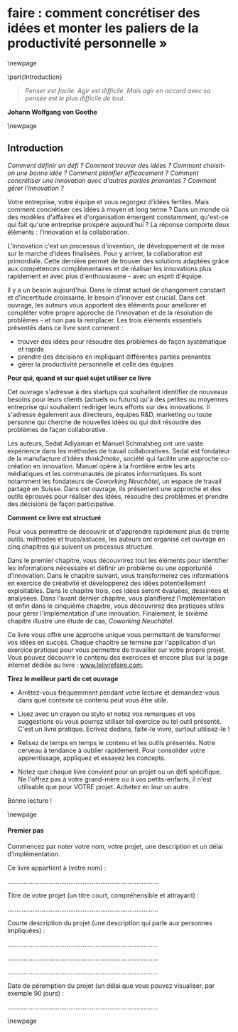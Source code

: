 


# faire : comment concrétiser des idées et monter les paliers de la productivité personnelle » 





\newpage

\part{Introduction}











> *Penser est facile. Agir est difficile. Mais agir en accord avec sa pensée est le plus difficile de tout.*
   
 **Johann Wolfgang von Goethe**
 

\newpage


## Introduction 

*Comment définir un défi ? Comment trouver des idées ? Comment choisit-on une bonne idée ? Comment planifier efficacement ? Comment concrétiser une innovation avec d'autres parties prenantes ? Comment gérer l'innovation ?* 

Votre entreprise, votre équipe et vous regorgez d'idées fertiles. Mais comment concrétiser ces idées à moyen et long terme ? Dans un monde où des modèles d'affaires et d'organisation émergent constamment, qu'est-ce qui fait qu'une entreprise prospére aujourd'hui ? La réponse comporte deux éléments : l'innovation et la collaboration. 

L'innovation c'est un processus d'invention, de développement et de mise sur le marché d'idées finalisées. Pour y arriver, la collaboration est primordiale. Cette dernière permet de trouver des solutions adaptées grâce aux compétences complémentaires et de réaliser les innovations plus rapidement et avec plus d'enthousiasme - avec un esprit d'équipe. 

Il y a un besoin aujourd'hui. Dans le climat actuel de changement constant et d'incertitude croissante, le besoin d'innover est crucial. Dans cet ouvrage, les auteurs vous apportent des éléments pour améliorer et compléter votre propre approche de l'innovation et de la résolution de problèmes - et non pas la remplacer. Les trois éléments essentiels présentés dans ce livre sont comment : 
- trouver des idées pour résoudre des problèmes de façon systématique et rapide- prendre des décisions en impliquant différentes parties prenantes- gérer la productivité personnelle et celle des équipes

**Pour qui, quand et sur quel sujet utiliser ce livre**
Cet ouvrage s'adresse à des startups qui souhaitent identifier de nouveaux besoins pour leurs clients (actuels ou futurs) qu'à des petites ou moyennes entreprise qui souhaitent rediriger leurs efforts sur des innovations. Il s'adresse également aux directeurs, équipes R&D, marketing ou toute personne qui cherche de nouvelles idées ou qui doit résoudre des problèmes de façon collaborative. 
Les auteurs, Sedat Adiyaman et Manuel Schmalstieg ont une vaste expérience dans les méthodes de travail collaboratives. Sedat est fondateur de la manufacture d'idées *think2make*, société qui facilite une approche co-création en innovation. Manuel opère à la frontière entre les arts médiatiques et les communautés de pirates informatiques. Ils sont notamment les fondateurs de *Coworking Neuchâtel*, un espace de travail partagé en Suisse. Dans cet ouvrage, ils présentent une approche et des outils éprouvés pour réaliser des idées, résoudre des problèmes et prendre des décisions de façon participative. 

**Comment ce livre est structuré**

Pour vous permettre de découvrir et d'apprendre rapidement plus de trente outils, méthodes et trucs/astuces, les auteurs ont organisé cet ouvrage en cinq chapitres qui suivent un processus structuré. 

Dans le premier chapitre, vous découvrirez tout les éléments pour identifier les informations nécessaire et définir un problème ou une opportunité d'innovation. Dans le chapitre suivant, vous transformerez ces informations en exercice de créativité et développerez des idées potentiellement exploitables. Dans le chapitre trois, ces idées seront évaluées, dessinées et analysées. Dans l'avant dernier chapitre, vous planifierez l'implémentation et enfin dans le cinquième chapitre, vous découvrirez des pratiques utiles pour gérer l'implémentation d'une innovation. Finalement, le sixième chapitre illustre une étude de cas, *Coworking Neuchâtel*.

Ce livre vous offre une approche unique vous permettant de transformer vos idées en succès. Chaque chapitre se termine par l'application d'un exercice pratique pour vous permettre de travailler sur votre propre projet. Vous pouvez découvrir le contenu des exercices et encore plus sur la page internet dédiée au livre : www.lelivrefaire.com.

**Tirez le meilleur parti de cet ouvrage**


- Arrêtez-vous fréquemment pendant votre lecture et demandez-vous dans quel contexte ce contenu peut vous être utile. 
 
- Lisez avec un crayon ou stylo et notez vos remarques et vos suggestions où vous pourrez utiliser tel exercice ou tel outil présenté. C'est un livre pratique. Ecrivez dedans, faite-le vivre, surtout utilisez-le ! 

- Relisez de temps en temps le contenu et les outils présentés. Notre cerveau à tendance à oublier rapidement. Pour consolider votre apprentissage, appliquez et essayez les concepts.

- Notez que chaque livre convient pour un projet ou un défi spécifique. Ne l'offrez pas à votre grand-mère ou à vos petits-enfants, il n'est utilisable que pour VOTRE projet. Achetez en leur un autre. 

Bonne lecture ! 


\newpage

#### Premier pas 

Commencez par noter votre nom, votre projet, une description et un délai d'implémentation.
 
Ce livre appartient à (votre nom) :


....................................................................................


Titre de votre projet (un titre court, compréhensible et attrayant) :


....................................................................................

Courte description du projet (une description qui parle aux personnes impliquées) :


....................................................................................

....................................................................................

....................................................................................

Date de péremption du projet (un délai que vous pouvez visualiser, par exemple 90 jours) :

....................................................................................


\newpage

